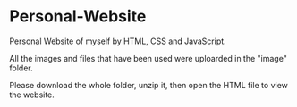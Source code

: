 # Personal-Website

Personal Website of myself by HTML, CSS and JavaScript. 

All the images and files that have been used were uploarded in the "image" folder. 

Please download the whole folder, unzip it, then open the HTML file to view the website.
